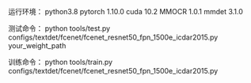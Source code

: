 运行环境：
python3.8
pytorch 1.10.0
cuda 10.2
MMOCR 1.0.1
mmdet 3.1.0

测试命令：
python tools/test.py configs/textdet/fcenet/fcenet_resnet50_fpn_1500e_icdar2015.py your_weight_path

训练命令：
python tools/train.py configs/textdet/fcenet/fcenet_resnet50_fpn_1500e_icdar2015.py